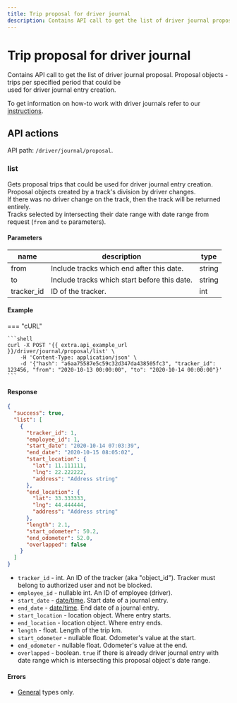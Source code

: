 ```yaml
---
title: Trip proposal for driver journal
description: Contains API call to get the list of driver journal proposal.
---
```


# Trip proposal for driver journal

Contains API call to get the list of driver journal proposal. Proposal objects - trips per specified period that could be\
used for driver journal entry creation.

To get information on how-to work with driver journals refer to our [instructions](../../../guides/fleet-management/driver-journals.md).

## API actions

API path: `/driver/journal/proposal`.

### list

Gets proposal trips that could be used for driver journal entry creation.\
Proposal objects created by a track's division by driver changes.\
If there was no driver change on the track, then the track will be returned entirely.\
Tracks selected by intersecting their date range with date range from request (`from` and `to` parameters).

#### Parameters

| name        | description                                  | type   |
| ----------- | -------------------------------------------- | ------ |
| from        | Include tracks which end after this date.    | string |
| to          | Include tracks which start before this date. | string |
| tracker\_id | ID of the tracker.                           | int    |

#### Example

\=== "cURL"

````
```shell
curl -X POST '{{ extra.api_example_url }}/driver/journal/proposal/list' \
    -H 'Content-Type: application/json' \
    -d '{"hash": "a6aa75587e5c59c32d347da438505fc3", "tracker_id": 123456, "from": "2020-10-13 00:00:00", "to": "2020-10-14 00:00:00"}'
```
````

#### Response

```json
{
  "success": true,
  "list": [
    {
      "tracker_id": 1,
      "employee_id": 1,
      "start_date": "2020-10-14 07:03:39",
      "end_date": "2020-10-15 08:05:02",
      "start_location": {
        "lat": 11.111111,
        "lng": 22.222222,
        "address": "Address string"
      },
      "end_location": {
        "lat": 33.333333,
        "lng": 44.444444,
        "address": "Address string"
      },
      "length": 2.1,
      "start_odometer": 50.2,
      "end_odometer": 52.0,
      "overlapped": false
    }
  ]
}
```

* `tracker_id` - int. An ID of the tracker (aka "object\_id"). Tracker must belong to authorized user and not be blocked.
* `employee_id` - nullable int. An ID of employee (driver).
* `start_date` - [date/time](../../../#data-types). Start date of a journal entry.
* `end_date` - [date/time](../../../#data-types). End date of a journal entry.
* `start_location` - location object. Where entry starts.
* `end_location` - location object. Where entry ends.
* `length` - float. Length of the trip km.
* `start_odometer` - nullable float. Odometer's value at the start.
* `end_odometer` - nullable float. Odometer's value at the end.
* `overlapped` - boolean. `true` if there is already driver journal entry with date range which is intersecting this proposal object's date range.

#### Errors

* [General](../../../errors.md#error-codes) types only.

